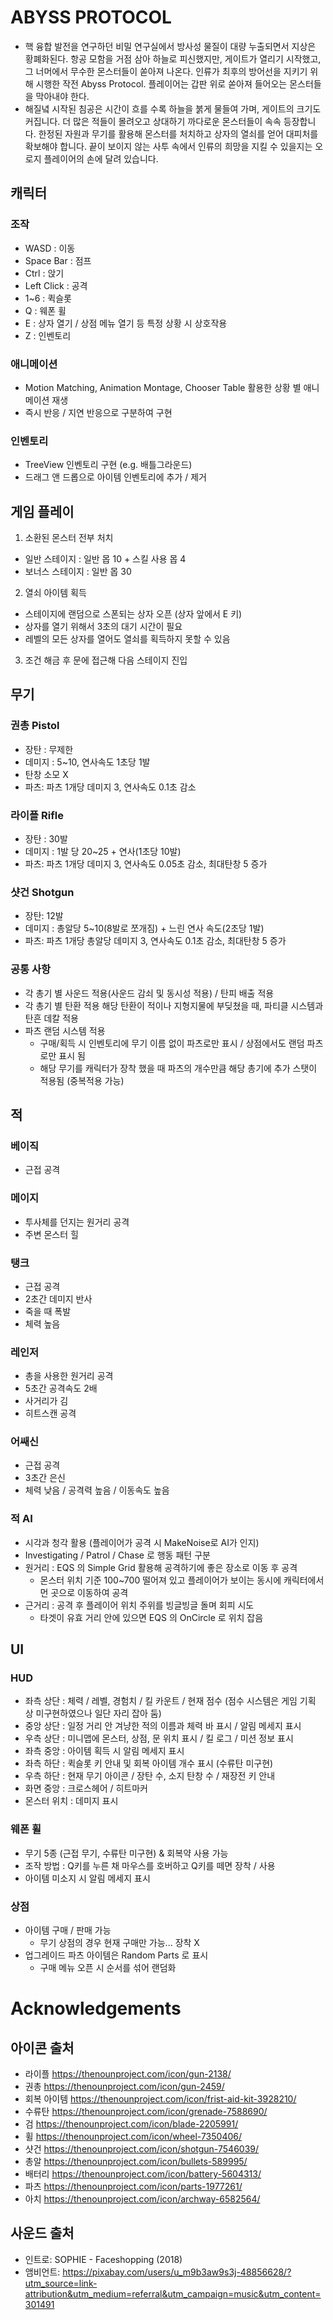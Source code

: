 # ABYSS PROTOCOL
- 핵 융합 발전을 연구하던 비밀 연구실에서 방사성 물질이 대량 누출되면서 지상은 황폐화된다. 항공 모함을 거점 삼아 하늘로 피신했지만, 게이트가 열리기 시작했고, 그 너머에서 무수한 몬스터들이 쏟아져 나온다. 인류가 최후의 방어선을 지키기 위해 시행한 작전 Abyss Protocol. 플레이어는 갑판 위로 쏟아져 들어오는 몬스터들을 막아내야 한다.
- 해질녘 시작된 침공은 시간이 흐를 수록 하늘을 붉게 물들여 가며, 게이트의 크기도 커집니다. 더 많은 적들이 몰려오고 상대하기 까다로운 몬스터들이 속속 등장합니다. 한정된 자원과 무기를 활용해 몬스터를 처치하고 상자의 열쇠를 얻어 대피처를 확보해야 합니다. 끝이 보이지 않는 사투 속에서 인류의 희망을 지킬 수 있을지는 오로지 플레이어의 손에 달려 있습니다.

## 캐릭터
### 조작
- WASD : 이동
- Space Bar : 점프
- Ctrl : 앉기
- Left Click : 공격
- 1~6 : 퀵슬롯
- Q : 웨폰 휠
- E : 상자 열기 / 상점 메뉴 열기 등 특정 상황 시 상호작용
- Z : 인벤토리
### 애니메이션
- Motion Matching, Animation Montage, Chooser Table 활용한 상황 별 애니메이션 재생
- 즉시 반응 / 지연 반응으로 구분하여 구현
### 인벤토리
- TreeView 인벤토리 구현 (e.g. 배틀그라운드)
- 드래그 앤 드롭으로 아이템 인벤토리에 추가 / 제거

## 게임 플레이
1. 소환된 몬스터 전부 처치
 - 일반 스테이지 : 일반 몹 10 + 스킬 사용 몹 4
 - 보너스 스테이지 : 일반 몹 30
2. 열쇠 아이템 획득
 - 스테이지에 랜덤으로 스폰되는 상자 오픈 (상자 앞에서 E 키)
 - 상자를 열기 위해서 3초의 대기 시간이 필요
 - 레벨의 모든 상자를 열어도 열쇠를 획득하지 못할 수 있음
3. 조건 해금 후 문에 접근해 다음 스테이지 진입 

## 무기
### 권총 Pistol
 - 장탄 : 무제한
 - 데미지 : 5~10, 연사속도 1초당 1발
 - 탄창 소모 X
 - 파츠: 파츠 1개당 데미지 3, 연사속도 0.1초 감소
### 라이플 Rifle
 - 장탄 : 30발
 - 데미지 : 1발 당 20~25 + 연사(1초당 10발)
 - 파츠: 파츠 1개당 데미지 3, 연사속도 0.05초 감소, 최대탄창 5 증가 
### 샷건 Shotgun
 - 장탄: 12발
 - 데미지 : 총알당 5~10(8발로 쪼개짐) + 느린 연사 속도(2초당 1발)
 - 파츠: 파츠 1개당 총알당 데미지 3, 연사속도 0.1초 감소, 최대탄창 5 증가
### 공통 사항
 - 각 총기 별 사운드 적용(사운드 감쇠 및 동시성 적용) / 탄피 배출 적용
 - 각 총기 별 탄환 적용 해당 탄환이 적이나 지형지물에 부딪쳤을 때, 파티클 시스템과 탄흔 데칼 적용
 - 파츠 랜덤 시스템 적용
   - 구매/획득 시 인벤토리에 무기 이름 없이 파츠로만 표시 / 상점에서도 랜덤 파츠로만 표시 됨
   - 해당 무기를 캐릭터가 장착 했을 때 파츠의 개수만큼 해당 총기에 추가 스탯이 적용됨 (중복적용 가능)

## 적
### 베이직
 - 근접 공격
### 메이지
 - 투사체를 던지는 원거리 공격
 - 주변 몬스터 힐
### 탱크
 - 근접 공격
 - 2초간 데미지 반사
 - 죽을 때 폭발
 - 체력 높음
### 레인저
 - 총을 사용한 원거리 공격
 - 5초간 공격속도 2배
 - 사거리가 김
 - 히트스캔 공격
### 어쌔신
 - 근접 공격
 - 3초간 은신
 - 체력 낮음 / 공격력 높음 / 이동속도 높음
### 적 AI
 - 시각과 청각 활용 (플레이어가 공격 시 MakeNoise로 AI가 인지)
 - Investigating / Patrol / Chase 로 행동 패턴 구분
 - 원거리 : EQS 의 Simple Grid 활용해 공격하기에 좋은 장소로 이동 후 공격
    - 몬스터 위치 기준 100~700 떨어져 있고 플레이어가 보이는 동시에 캐릭터에서 먼 곳으로 이동하여 공격
 - 근거리 : 공격 후 플레이어 위치 주위를 빙글빙글 돌며 회피 시도
    - 타겟이 유효 거리 안에 있으면 EQS 의 OnCircle 로 위치 잡음

## UI
### HUD
 - 좌측 상단 : 체력 / 레벨, 경험치 / 킬 카운트 / 현재 점수 (점수 시스템은 게임 기획 상 미구현하였으나 일단 자리 잡아 둠)
 - 중앙 상단 : 일정 거리 안 겨냥한 적의 이름과 체력 바 표시 / 알림 메세지 표시
 - 우측 상단 : 미니맵에 몬스터, 상점, 문 위치 표시 / 킬 로그 / 미션 정보 표시
 - 좌측 중앙 : 아이템 획득 시 알림 메세지 표시
 - 좌측 하단 : 퀵슬롯 키 안내 및 회복 아이템 개수 표시 (수류탄 미구현)
 - 우측 하단 : 현재 무기 아이콘 / 장탄 수, 소지 탄창 수 / 재장전 키 안내
 - 화면 중앙 : 크로스헤어 / 히트마커
 - 몬스터 위치 : 데미지 표시
### 웨폰 휠
 - 무기 5종 (근접 무기, 수류탄 미구현) & 회복약 사용 가능
 - 조작 방법 : Q키를 누른 채 마우스를 호버하고 Q키를 떼면 장착 / 사용
 - 아이템 미소지 시 알림 메세지 표시
### 상점
 - 아이템 구매 / 판매 가능
   - 무기 상점의 경우 현재 구매만 가능... 장착 X
 - 업그레이드 파츠 아이템은 Random Parts 로 표시
   - 구매 메뉴 오픈 시 순서를 섞어 랜덤화

# Acknowledgements
## 아이콘 출처

- 라이플 https://thenounproject.com/icon/gun-2138/ 
- 권총 https://thenounproject.com/icon/gun-2459/ 
- 회복 아이템 https://thenounproject.com/icon/frist-aid-kit-3928210/ 
- 수류탄 https://thenounproject.com/icon/grenade-7588690/
- 검 https://thenounproject.com/icon/blade-2205991/
- 휠 https://thenounproject.com/icon/wheel-7350406/
- 샷건 https://thenounproject.com/icon/shotgun-7546039/
- 총알 https://thenounproject.com/icon/bullets-589995/
- 배터리 https://thenounproject.com/icon/battery-5604313/
- 파츠 https://thenounproject.com/icon/parts-1977261/
- 아치 https://thenounproject.com/icon/archway-6582564/

## 사운드 출처
- 인트로: SOPHIE - Faceshopping (2018)
- 앰비언트: https://pixabay.com/users/u_m9b3aw9s3j-48856628/?utm_source=link-attribution&utm_medium=referral&utm_campaign=music&utm_content=301491
